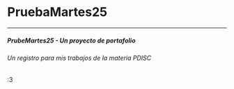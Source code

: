 # PruebaMartes25
<hr>
<h5>PrubeMartes25 - Un proyecto de portafolio</h5>
<h6>Un registro para mis trabajos de la materia PDISC</h6>
<p>:3</p>
